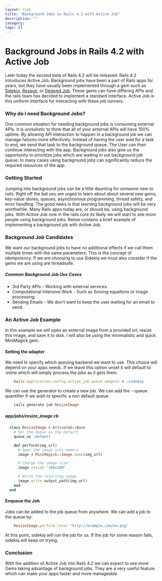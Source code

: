 ```yaml
---
layout: ryan
title: "Background Jobs in Rails 4.2 with Active Job"
description: ""
category: 
tags: []
---
```


# Background Jobs in Rails 4.2 with Active Job 

Later today the second beta of Rails 4.2 will be released. Rails 4.2 introduces Active Job. Background jobs have been a part of Rails apps for years, but they have usually been implemented through a gem such as [Sidekiq](https://github.com/mperham/sidekiq "Sidekiq"), [Resque](https://github.com/resque/resque/ "Resque"), or [Delayed Job](https://github.com/collectiveidea/delayed_job "Delayed Job"). These gems can have differing APIs and the rails team has decided to implement a standard interface. Active Job is this uniform interface for interacting with these job runners. 

### Why do I need Background Jobs?
One common situation for needing background jobs is consuming external APIs. It is unrealistic to think that all of your external APIs will have 100% uptime. By allowing API interaction to happen in a background job we can manage failures more effectively. Instead of having the user wait for a task to end, we send that task to the background queue. The User can then continue interacting with the app. Background jobs also give us the opportunity to prioritize jobs which are waiting in out background job queue. In many cases using background jobs can significantly reduce the required resources of the app.

### Getting Started
Jumping into background jobs can be a little daunting for someone new to rails. Right off the bat you are urged to learn about about several new gems, key-value stores, queues, asynchronous programming, thread safety, and error handling. The good news is that learning background jobs will be very worthwhile. Many Rails apps today are, or should be, using background jobs. With Active Job now in the rails core its likely we will start to see more people using background jobs. Below contains a brief example of implementing a background job with Active Job.

### Background Job Candidates
We want our background jobs to have no additional effects if we call them multiple times with the same parameters. This is the concept of idempotency. If we are choosing to use Sidekiq we must also consider if the gems we are using are threadsafe.

##### Common Background Job Use Cases
- 3rd Party APIs - Working with external services. 
- Computational Intensive Work - Such as Solving equations or image processing.
- Sending Emails - We don't want to keep the user waiting for an email to send.

### An Active Job Example
In this example we will open an external image from a provided url, resize this image, and save it to disk. I will also be using the minimalistic and quick MiniMagick gem.

#### Setting the adapter
We need to specify which queuing backend we want to use. This choice will depend on your apps needs. If we leave this option unset it will default to :inline which will simply process the jobs as it gets them.

```ruby
    Rails.application.config.active_job.queue_adapter = :sidekiq
```

We can use the generator to create a new job. We can add the --queue quantifier if we wish to specific a non default queue.

```ruby
    rails generate job ResizeImage 
```


##### app/jobs/resize_image.rb
```ruby
  class ResizeImage < ActiveJob::Base
    # Set the Queue as the Default
    queue_as :default 

    def perform(img_url)
      # Open the image into memory
      image = MiniMagick::Image.open(img_url)

      # Change the image size
      image.resize "100x100"

      # Write the resulting image
      image.write output_path(img_url)
    end
  end
```

#### Enqueue the Job

Jobs can be added to the job queue from anywhere. We can add a job to the queue by:

~~~ ruby
    ResizeImage.perform_later "http://example.com/ex.png"
~~~

At this point, sidekiq will run the job for us. If the job for some reason fails, sidekiq will keep on trying.

### Conclusion
With the addition of Active Job into Rails 4.2 we can expect to see more Gems taking advantage of background jobs. They are a very useful feature which can make your apps faster and more manageable. 
